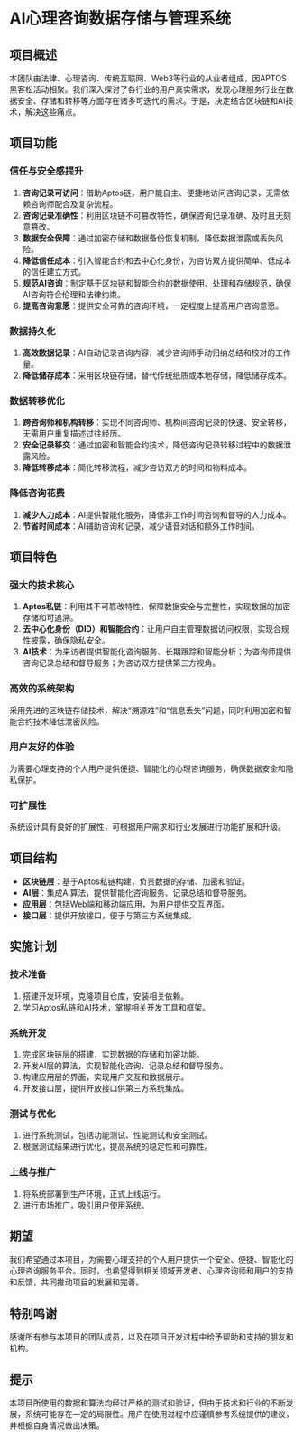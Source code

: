 # AI心理咨询数据存储与管理系统
 
## 项目概述
本团队由法律、心理咨询、传统互联网、Web3等行业的从业者组成，因APTOS黑客松活动相聚。我们深入探讨了各行业的用户真实需求，发现心理服务行业在数据安全、存储和转移等方面存在诸多可迭代的需求。于是，决定结合区块链和AI技术，解决这些痛点。
 
## 项目功能
### 信任与安全感提升
1. **咨询记录可访问**：借助Aptos链，用户能自主、便捷地访问咨询记录，无需依赖咨询师配合及复杂流程。
2. **咨询记录准确性**：利用区块链不可篡改特性，确保咨询记录准确、及时且无刻意篡改。
3. **数据安全保障**：通过加密存储和数据备份恢复机制，降低数据泄露或丢失风险。
4. **降低信任成本**：引入智能合约和去中心化身份，为咨访双方提供简单、低成本的信任建立方式。
5. **规范AI咨询**：制定基于区块链和智能合约的数据使用、处理和存储规范，确保AI咨询符合伦理和法律约束。
6. **提高咨询意愿**：提供安全可靠的咨询环境，一定程度上提高用户咨询意愿。
 
### 数据持久化
1. **高效数据记录**：AI自动记录咨询内容，减少咨询师手动归纳总结和校对的工作量。
2. **降低储存成本**：采用区块链存储，替代传统纸质或本地存储，降低储存成本。
 
### 数据转移优化
1. **跨咨询师和机构转移**：实现不同咨询师、机构间咨询记录的快速、安全转移，无需用户重复描述过往经历。
2. **安全记录移交**：通过加密和智能合约技术，降低咨询记录转移过程中的数据泄露风险。
3. **降低转移成本**：简化转移流程，减少咨访双方的时间和物料成本。
 
### 降低咨询花费
1. **减少人力成本**：AI提供智能化服务，降低非工作时间咨询和督导的人力成本。
2. **节省时间成本**：AI辅助咨询和记录，减少语音对话和额外工作时间。
 
## 项目特色
### 强大的技术核心
1. **Aptos私链**：利用其不可篡改特性，保障数据安全与完整性，实现数据的加密存储和可追溯。
2. **去中心化身份（DID）和智能合约**：让用户自主管理数据访问权限，实现合规性披露，确保隐私安全。
3. **AI技术**：为来访者提供智能化咨询服务、长期跟踪和智能分析；为咨询师提供咨询记录总结和督导服务；为咨访双方提供第三方视角。
 
### 高效的系统架构
采用先进的区块链存储技术，解决“溯源难”和“信息丢失”问题，同时利用加密和智能合约技术降低泄密风险。
 
### 用户友好的体验
为需要心理支持的个人用户提供便捷、智能化的心理咨询服务，确保数据安全和隐私保护。
 
### 可扩展性
系统设计具有良好的扩展性，可根据用户需求和行业发展进行功能扩展和升级。
 
## 项目结构
- **区块链层**：基于Aptos私链构建，负责数据的存储、加密和验证。
- **AI层**：集成AI算法，提供智能化咨询服务、记录总结和督导服务。
- **应用层**：包括Web端和移动端应用，为用户提供交互界面。
- **接口层**：提供开放接口，便于与第三方系统集成。
 
## 实施计划
### 技术准备
1. 搭建开发环境，克隆项目仓库，安装相关依赖。
2. 学习Aptos私链和AI技术，掌握相关开发工具和框架。
 
### 系统开发
1. 完成区块链层的搭建，实现数据的存储和加密功能。
2. 开发AI层的算法，实现智能化咨询、记录总结和督导服务。
3. 构建应用层的界面，实现用户交互和数据展示。
4. 开发接口层，提供开放接口供第三方系统集成。
 
### 测试与优化
1. 进行系统测试，包括功能测试、性能测试和安全测试。
2. 根据测试结果进行优化，提高系统的稳定性和可靠性。
 
### 上线与推广
1. 将系统部署到生产环境，正式上线运行。
2. 进行市场推广，吸引用户使用系统。
 
## 期望
我们希望通过本项目，为需要心理支持的个人用户提供一个安全、便捷、智能化的心理咨询服务平台。同时，也希望得到相关领域开发者、心理咨询师和用户的支持和反馈，共同推动项目的发展和完善。
 
## 特别鸣谢
感谢所有参与本项目的团队成员，以及在项目开发过程中给予帮助和支持的朋友和机构。
 
## 提示
本项目所使用的数据和算法均经过严格的测试和验证，但由于技术和行业的不断发展，系统可能存在一定的局限性。用户在使用过程中应谨慎参考系统提供的建议，并根据自身情况做出决策。